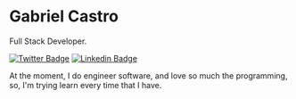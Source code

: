 # Gabriel Castro

Full Stack Developer.

[![Twitter Badge](https://img.shields.io/badge/-@gc4str0-black?style=flat-square&labelColor=black&logo=twitter&logoColor=FF0000&link=https://twitter.com/gc4str0)](https://twitter.com/gc4str0) 
[![Linkedin Badge](https://img.shields.io/badge/-Gabriel%20Castro-black?style=flat-square&logo=Linkedin&logoColor=FF0000&link=https://www.linkedin.com/in/gabriel-castr0/)](https://www.linkedin.com/in/gabriel-castr0/)

At the moment, I do engineer software, and love so much the programming, so, I'm trying learn every time that I have.

